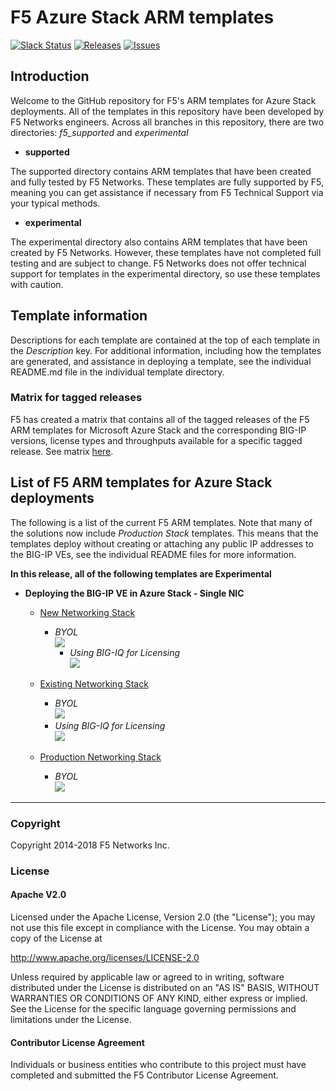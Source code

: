 # F5 Azure Stack ARM templates

[![Slack Status](https://f5cloudsolutions.herokuapp.com/badge.svg)](https://f5cloudsolutions.herokuapp.com)
[![Releases](https://img.shields.io/github/release/f5networks/f5-azure-stack-arm-templates.svg)](https://github.com/f5networks/f5-azure-stack-arm-templates/releases)
[![Issues](https://img.shields.io/github/issues/f5networks/f5-azure-stack-arm-templates.svg)](https://github.com/f5networks/f5-azure-stack-arm-templates/issues)

## Introduction

Welcome to the GitHub repository for F5's ARM templates for Azure Stack deployments.  All of the templates in this repository have been developed by F5 Networks engineers. Across all branches in this repository, there are two directories: *f5_supported* and *experimental*

- **supported**

The supported directory contains ARM templates that have been created and fully tested by F5 Networks. These templates are fully supported by F5, meaning you can get assistance if necessary from F5 Technical Support via your typical methods.

- **experimental**

The experimental directory also contains ARM templates that have been created by F5 Networks. However, these templates have not completed full testing and are subject to change. F5 Networks does not offer technical support for templates in the experimental directory, so use these templates with caution.

## Template information

Descriptions for each template are contained at the top of each template in the *Description* key.
For additional information, including how the templates are generated, and assistance in deploying a template, see the individual README.md file in the individual template directory.

### Matrix for tagged releases

F5 has created a matrix that contains all of the tagged releases of the F5 ARM templates for Microsoft Azure Stack and the corresponding BIG-IP versions, license types and throughputs available for a specific tagged release. See matrix [here](https://github.com/F5Networks/f5-azure-stack-arm-templates/blob/master/azure-bigip-version-matrix.md).

## List of F5 ARM templates for Azure Stack deployments

The following is a list of the current F5 ARM templates.
Note that many of the solutions now include *Production Stack* templates.  This means that the templates deploy without creating or attaching any public IP addresses to the BIG-IP VEs, see the individual README files for more information.

**In this release, all of the following templates are Experimental**

- **Deploying the BIG-IP VE in Azure Stack - Single NIC**
  - [New Networking Stack](https://github.com/F5Networks/f5-azure-stack-arm-templates/tree/master/experimental/standalone/1nic/new-stack)
    - *BYOL* <br><a href="https://portal.azure.com/#create/Microsoft.Template/uri/https%3A%2F%2Fraw.githubusercontent.com%2FF5Networks%2Ff5-azure-stack-arm-templates%2Fmaster%2Fexperimental%2Fstandalone%2F1nic%2Fnew-stack%2Fbyol%2Fazuredeploy.json">  <img src="http://azuredeploy.net/deploybutton.png"/></a><br>
      - *Using BIG-IQ for Licensing* <br><a href="https://portal.azure.com/#create/Microsoft.Template/uri/https%3A%2F%2Fraw.githubusercontent.com%2FF5Networks%2Ff5-azure-stack-arm-templates%2Fmaster%2Fexperimental%2Fstandalone%2F1nic%2Fnew-stack%2Fbigiq%2Fazuredeploy.json">  <img src="http://azuredeploy.net/deploybutton.png"/></a>

  - [Existing Networking Stack](https://github.com/F5Networks/f5-azure-stack-arm-templates/tree/master/experimental/standalone/1nic/existing-stack)
    - *BYOL* <br><a href="https://portal.azure.com/#create/Microsoft.Template/uri/https%3A%2F%2Fraw.githubusercontent.com%2FF5Networks%2Ff5-azure-stack-arm-templates%2Fmaster%2Fexperimental%2Fstandalone%2F1nic%2Fexisting-stack%2Fbyol%2Fazuredeploy.json">  <img src="http://azuredeploy.net/deploybutton.png"/></a><br>
    - *Using BIG-IQ for Licensing* <br><a href="https://portal.azure.com/#create/Microsoft.Template/uri/https%3A%2F%2Fraw.githubusercontent.com%2FF5Networks%2Ff5-azure-stack-arm-templates%2Fmaster%2Fexperimental%2Fstandalone%2F1nic%2Fexisting-stack%2Fbigiq%2Fazuredeploy.json">  <img src="http://azuredeploy.net/deploybutton.png"/></a>

  - [Production Networking Stack](https://github.com/F5Networks/f5-azure-arm-templates/tree/master/experimental/standalone/1nic/production-stack)
    - *BYOL* <br><a href="https://portal.azure.com/#create/Microsoft.Template/uri/https%3A%2F%2Fraw.githubusercontent.com%2FF5Networks%2Ff5-azure-stack-arm-templates%2Fmaster%2Fexperimental%2Fstandalone%2F1nic%2Fproduction-stack%2Fbyol%2Fazuredeploy.json">  <img src="http://azuredeploy.net/deploybutton.png"/></a><br>

---

### Copyright

Copyright 2014-2018 F5 Networks Inc.

### License

#### Apache V2.0

Licensed under the Apache License, Version 2.0 (the "License"); you may not use
this file except in compliance with the License. You may obtain a copy of the
License at

http://www.apache.org/licenses/LICENSE-2.0

Unless required by applicable law or agreed to in writing, software
distributed under the License is distributed on an "AS IS" BASIS,
WITHOUT WARRANTIES OR CONDITIONS OF ANY KIND, either express or implied.
See the License for the specific language governing permissions and limitations
under the License.

#### Contributor License Agreement

Individuals or business entities who contribute to this project must have
completed and submitted the F5 Contributor License Agreement.
